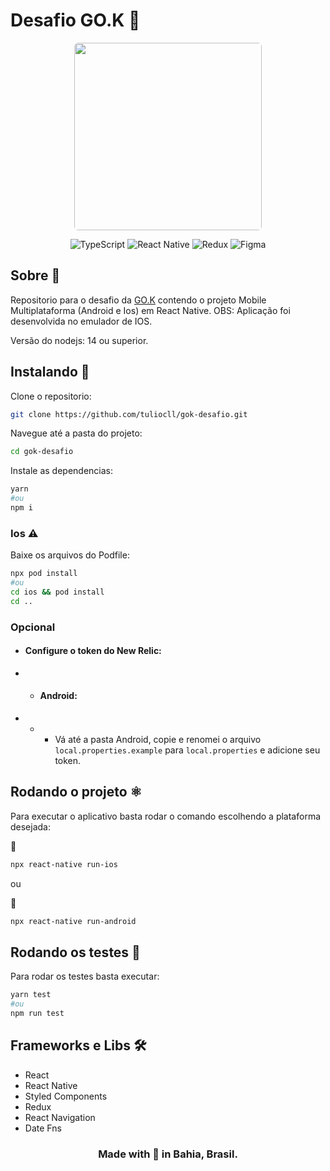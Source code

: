 # Desafio GO.K 📱

<p align="center">
  <img src="https://blog.gok.digital/wp-content/uploads/2020/07/Bitmap.png" width="300" style="border-radius: 6px">
</p>

<p align="center">
<img alt="TypeScript" src="https://img.shields.io/badge/typescript%20-%23007ACC.svg?&style=for-the-badge&logo=typescript&logoColor=white"/>
<img alt="React Native" src="https://img.shields.io/badge/react_native%20-%2320232a.svg?&style=for-the-badge&logo=react&logoColor=%2361DAFB"/>
<img alt="Redux" src="https://img.shields.io/badge/redux%20-%23593d88.svg?&style=for-the-badge&logo=redux&logoColor=white"/>
<img alt="Figma" src="https://img.shields.io/badge/figma%20-%23F24E1E.svg?&style=for-the-badge&logo=figma&logoColor=white"/>
</p>

## Sobre 📖

Repositorio para o desafio da [GO.K](https://gok.digital/) contendo o projeto Mobile Multiplataforma (Android e Ios) em React Native.
OBS: Aplicação foi desenvolvida no emulador de IOS.

Versão do nodejs: 14 ou superior.

## Instalando 🚀

Clone o repositorio:

```sh
git clone https://github.com/tuliocll/gok-desafio.git
```

Navegue até a pasta do projeto:

```sh
cd gok-desafio
```

Instale as dependencias:

```sh
yarn
#ou
npm i
```

### Ios ⚠️

Baixe os arquivos do Podfile:

```sh
npx pod install
#ou
cd ios && pod install
cd ..
```

### Opcional

- #### Configure o token do New Relic:
- - #### Android:
- - - Vá até a pasta Android, copie e renomei o arquivo `local.properties.example` para `local.properties` e adicione seu token.

## Rodando o projeto ⚛️

Para executar o aplicativo basta rodar o comando escolhendo a plataforma desejada:

🍎

```sh
npx react-native run-ios
```

ou

🤖

```sh
npx react-native run-android
```

## Rodando os testes 🧪

Para rodar os testes basta executar:

```sh
yarn test
#ou
npm run test
```

## Frameworks e Libs 🛠

- React
- React Native
- Styled Components
- Redux
- React Navigation
- Date Fns

<div align="center">

### Made with 💙 in Bahia, Brasil.

</div>
